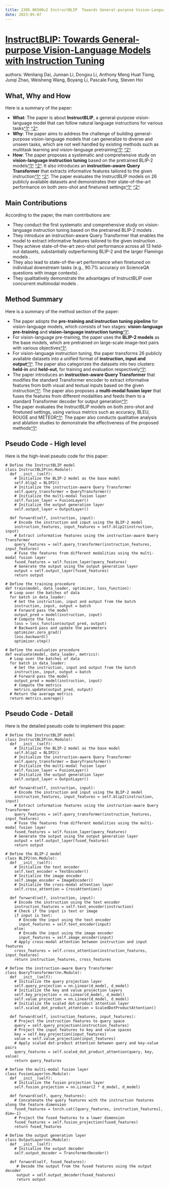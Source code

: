 ```yaml
---
title: 2305.06500v2 InstructBLIP  Towards General-purpose Vision-Language Models with Instruction Tuning
date: 2023-05-07
---
```


# [InstructBLIP: Towards General-purpose Vision-Language Models with Instruction Tuning](http://arxiv.org/abs/2305.06500v2)

authors: Wenliang Dai, Junnan Li, Dongxu Li, Anthony Meng Huat Tiong, Junqi Zhao, Weisheng Wang, Boyang Li, Pascale Fung, Steven Hoi


## What, Why and How

[1]: https://arxiv.org/abs/2305.06500 "[2305.06500] InstructBLIP: Towards General-purpose Vision-Language ..."
[2]: https://arxiv.org/pdf/2305.06500v2.pdf "Abstract - arXiv.org"
[3]: http://export.arxiv.org/abs/2305.06500v2 "[2305.06500v2] InstructBLIP: Towards General-purpose Vision-Language ..."

Here is a summary of the paper:

- **What**: The paper is about **InstructBLIP**, a general-purpose vision-language model that can follow natural language instructions for various tasks[^1^][1] [^2^][2].
- **Why**: The paper aims to address the challenge of building general-purpose vision-language models that can generalize to diverse and unseen tasks, which are not well handled by existing methods such as multitask learning and vision-language pretraining[^1^][1] [^2^][2].
- **How**: The paper proposes a systematic and comprehensive study on **vision-language instruction tuning** based on the pretrained BLIP-2 models[^1^][1] [^2^][2]. It also introduces an **instruction-aware Query Transformer** that extracts informative features tailored to the given instruction[^1^][1] [^2^][2]. The paper evaluates the InstructBLIP models on 26 publicly available datasets and demonstrates their state-of-the-art performance on both zero-shot and finetuned settings[^1^][1] [^2^][2].


## Main Contributions

According to the paper, the main contributions are:

- They conduct the first systematic and comprehensive study on vision-language instruction tuning based on the pretrained BLIP-2 models .
- They introduce an instruction-aware Query Transformer that enables the model to extract informative features tailored to the given instruction .
- They achieve state-of-the-art zero-shot performance across all 13 held-out datasets, substantially outperforming BLIP-2 and the larger Flamingo models .
- They also lead to state-of-the-art performance when finetuned on individual downstream tasks (e.g., 90.7% accuracy on ScienceQA questions with image contexts) .
- They qualitatively demonstrate the advantages of InstructBLIP over concurrent multimodal models .


## Method Summary

[1]: https://arxiv.org/pdf/2305.06500v2.pdf "Abstract - arXiv.org"
[2]: https://arxiv.org/abs/2305.06500 "[2305.06500] InstructBLIP: Towards General-purpose Vision-Language ..."
[3]: https://arxiv.org/pdf/2305.06480v2.pdf "ST-GIN: An Uncertainty Quantiﬁcation Approach in Trafﬁc ... - arXiv.org"

Here is a summary of the method section of the paper:

- The paper adopts the **pre-training and instruction tuning pipeline** for vision-language models, which consists of two stages: **vision-language pre-training** and **vision-language instruction tuning**[^1^][2].
- For vision-language pre-training, the paper uses the **BLIP-2 models** as the base models, which are pretrained on large-scale image-text pairs with various objectives[^1^][2].
- For vision-language instruction tuning, the paper transforms 26 publicly available datasets into a unified format of **instruction, input and output**[^1^][2]. The paper also categorizes the datasets into two clusters: **held-in** and **held-out**, for training and evaluation respectively[^1^][2].
- The paper introduces an **instruction-aware Query Transformer** that modifies the standard Transformer encoder to extract informative features from both visual and textual inputs based on the given instruction[^1^][2]. The paper also proposes a **multi-modal fusion layer** that fuses the features from different modalities and feeds them to a standard Transformer decoder for output generation[^1^][2].
- The paper evaluates the InstructBLIP models on both zero-shot and finetuned settings, using various metrics such as accuracy, BLEU, ROUGE and METEOR[^1^][2]. The paper also conducts qualitative analysis and ablation studies to demonstrate the effectiveness of the proposed methods[^1^][2].


## Pseudo Code - High level

Here is the high-level pseudo code for this paper:

```
# Define the InstructBLIP model
class InstructBLIP(nn.Module):
  def __init__(self):
    # Initialize the BLIP-2 model as the base model
    self.blip2 = BLIP2()
    # Initialize the instruction-aware Query Transformer
    self.query_transformer = QueryTransformer()
    # Initialize the multi-modal fusion layer
    self.fusion_layer = FusionLayer()
    # Initialize the output generation layer
    self.output_layer = OutputLayer()

  def forward(self, instruction, input):
    # Encode the instruction and input using the BLIP-2 model
    instruction_features, input_features = self.blip2(instruction, input)
    # Extract informative features using the instruction-aware Query Transformer
    query_features = self.query_transformer(instruction_features, input_features)
    # Fuse the features from different modalities using the multi-modal fusion layer
    fused_features = self.fusion_layer(query_features)
    # Generate the output using the output generation layer
    output = self.output_layer(fused_features)
    return output

# Define the training procedure
def train(model, data_loader, optimizer, loss_function):
  # Loop over the batches of data
  for batch in data_loader:
    # Get the instruction, input and output from the batch
    instruction, input, output = batch
    # Forward pass the model
    output_pred = model(instruction, input)
    # Compute the loss
    loss = loss_function(output_pred, output)
    # Backward pass and update the parameters
    optimizer.zero_grad()
    loss.backward()
    optimizer.step()

# Define the evaluation procedure
def evaluate(model, data_loader, metrics):
  # Loop over the batches of data
  for batch in data_loader:
    # Get the instruction, input and output from the batch
    instruction, input, output = batch
    # Forward pass the model
    output_pred = model(instruction, input)
    # Compute the metrics
    metrics.update(output_pred, output)
  # Return the average metrics
  return metrics.average()
```


## Pseudo Code - Detail

Here is the detailed pseudo code to implement this paper:

```
# Define the InstructBLIP model
class InstructBLIP(nn.Module):
  def __init__(self):
    # Initialize the BLIP-2 model as the base model
    self.blip2 = BLIP2()
    # Initialize the instruction-aware Query Transformer
    self.query_transformer = QueryTransformer()
    # Initialize the multi-modal fusion layer
    self.fusion_layer = FusionLayer()
    # Initialize the output generation layer
    self.output_layer = OutputLayer()

  def forward(self, instruction, input):
    # Encode the instruction and input using the BLIP-2 model
    instruction_features, input_features = self.blip2(instruction, input)
    # Extract informative features using the instruction-aware Query Transformer
    query_features = self.query_transformer(instruction_features, input_features)
    # Fuse the features from different modalities using the multi-modal fusion layer
    fused_features = self.fusion_layer(query_features)
    # Generate the output using the output generation layer
    output = self.output_layer(fused_features)
    return output

# Define the BLIP-2 model
class BLIP2(nn.Module):
  def __init__(self):
    # Initialize the text encoder
    self.text_encoder = TextEncoder()
    # Initialize the image encoder
    self.image_encoder = ImageEncoder()
    # Initialize the cross-modal attention layer
    self.cross_attention = CrossAttention()

  def forward(self, instruction, input):
    # Encode the instruction using the text encoder
    instruction_features = self.text_encoder(instruction)
    # Check if the input is text or image
    if input is text:
      # Encode the input using the text encoder
      input_features = self.text_encoder(input)
    else:
      # Encode the input using the image encoder
      input_features = self.image_encoder(input)
    # Apply cross-modal attention between instruction and input features
    cross_features = self.cross_attention(instruction_features, input_features)
    return instruction_features, cross_features

# Define the instruction-aware Query Transformer
class QueryTransformer(nn.Module):
  def __init__(self):
    # Initialize the query projection layer
    self.query_projection = nn.Linear(d_model, d_model)
    # Initialize the key and value projection layers
    self.key_projection = nn.Linear(d_model, d_model)
    self.value_projection = nn.Linear(d_model, d_model)
    # Initialize the scaled dot-product attention layer
    self.scaled_dot_product_attention = ScaledDotProductAttention()

  def forward(self, instruction_features, input_features):
    # Project the instruction features to query space
    query = self.query_projection(instruction_features)
    # Project the input features to key and value spaces
    key = self.key_projection(input_features)
    value = self.value_projection(input_features)
    # Apply scaled dot-product attention between query and key-value pairs
    query_features = self.scaled_dot_product_attention(query, key, value)
    return query_features

# Define the multi-modal fusion layer
class FusionLayer(nn.Module):
  def __init__(self):
    # Initialize the fusion projection layer
    self.fusion_projection = nn.Linear(2 * d_model, d_model)

  def forward(self, query_features):
    # Concatenate the query features with the instruction features along the feature dimension
    fused_features = torch.cat([query_features, instruction_features], dim=-1)
    # Project the fused features to a lower dimension
    fused_features = self.fusion_projection(fused_features)
    return fused_features

# Define the output generation layer
class OutputLayer(nn.Module):
  def __init__(self):
    # Initialize the output decoder
    self.output_decoder = TransformerDecoder()
  
  def forward(self, fused_features):
     # Decode the output from the fused features using the output decoder 
     output = self.output_decoder(fused_features) 
     return output 
```